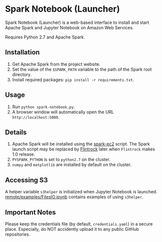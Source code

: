 # Spark Notebook (Launcher)

Spark Notebook (Launcher) is a web-based interface to install and start
Apache Spark and Jupyter Notebook on Amazon Web Services.

Requires Python 2.7 and Apache Spark.


## Installation

1. Get Apache Spark from the project website.
2. Set the value of the `$SPARK_PATH` variable to the path of
the Spark root directory.
3. Install required packages: `pip install -r requirements.txt`.


## Usage

1. Run `python spark-notebook.py`.
2. A browser window will automatically open the URL `http://localhost:5000`.


## Details

1. Apache Spark will be installed using the
[spark-ec2](https://github.com/amplab/spark-ec2) script. The Spark launch script
may be replaced by [Flintrock](https://github.com/nchammas/flintrock) later when
`Flintrock` makes 1.0 release.
2. `PYSPARK_PYTHON` is set to `python2.7` on the cluster.
3. `numpy` and `matplotlib` are installed by default on the cluster.


## Accessing S3

A helper variable `s3helper` is initialized when Jupyter Notebook is launched.
[remote/examples/FilesIO.ipynb](https://github.com/arapat/spark-notebook/blob/master/remote/examples/FilesIO.ipynb)
contains examples of using `s3helper`.


## Important Notes

Please keep the credentials file (by default, `credentials.yaml`) in a secure
place. Especially, do NOT accidently upload it to any public GitHub repositories.
